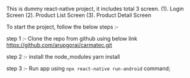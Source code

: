 This is dummy react-native project, it includes total 3 screen.
(1). Login Screen
(2). Product List Screen
(3). Product Detail Screen

To start the project, follow the below steps :-

step 1 :- Clone the repo from github using below link
https://github.com/arupgorai/carmatec.git

step 2 :- install the node_modules
yarn install

step 3 :- Run app using `npx react-native run-android` command;
